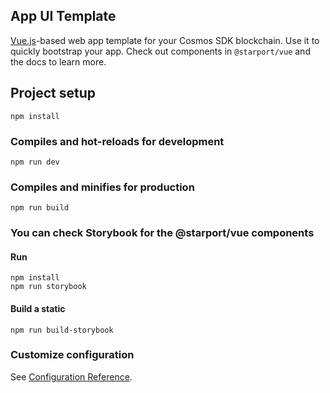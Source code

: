 ## App UI Template

[Vue.js](https://vuejs.org/)-based web app template for your Cosmos SDK blockchain. Use it to quickly bootstrap your app. Check out components in `@starport/vue` and the docs to learn more.


## Project setup

```
npm install
```

### Compiles and hot-reloads for development

```
npm run dev
```

### Compiles and minifies for production

```
npm run build
```

### You can check Storybook for the @starport/vue components

#### Run
```
npm install
npm run storybook
```

#### Build a static
```
npm run build-storybook
```


### Customize configuration

See [Configuration Reference](https://cli.vuejs.org/config/).
